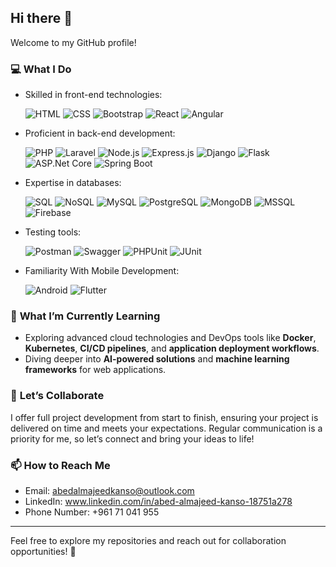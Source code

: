 ## Hi there 👋  

Welcome to my GitHub profile!  

### 💻 **What I Do**  
- Skilled in front-end technologies:
  
  ![HTML](https://img.shields.io/badge/HTML-E34F26?style=flat-square&logo=html5&logoColor=white) ![CSS](https://img.shields.io/badge/CSS-1572B6?style=flat-square&logo=css3&logoColor=white) ![Bootstrap](https://img.shields.io/badge/Bootstrap-563D7C?style=flat-square&logo=bootstrap&logoColor=white) ![React](https://img.shields.io/badge/React-61DAFB?style=flat-square&logo=react&logoColor=white) ![Angular](https://img.shields.io/badge/Angular-DD0031?style=flat-square&logo=angular&logoColor=white)  

- Proficient in back-end development:
  
  ![PHP](https://img.shields.io/badge/PHP-777BB4?style=flat-square&logo=php&logoColor=white) ![Laravel](https://img.shields.io/badge/Laravel-FF2D20?style=flat-square&logo=laravel&logoColor=white) ![Node.js](https://img.shields.io/badge/Node.js-339933?style=flat-square&logo=nodedotjs&logoColor=white) ![Express.js](https://img.shields.io/badge/Express.js-000000?style=flat-square&logo=express&logoColor=white) ![Django](https://img.shields.io/badge/Django-092E20?style=flat-square&logo=django&logoColor=white) ![Flask](https://img.shields.io/badge/Flask-000000?style=flat-square&logo=flask&logoColor=white) ![ASP.Net Core](https://img.shields.io/badge/ASP.Net_Core-512BD4?style=flat-square&logo=dotnet&logoColor=white) ![Spring Boot](https://img.shields.io/badge/Spring_Boot-6DB33F?style=flat-square&logo=springboot&logoColor=white)  

- Expertise in databases:
  
  ![SQL](https://img.shields.io/badge/SQL-003B57?style=flat-square&logo=microsoftsqlserver&logoColor=white) ![NoSQL](https://img.shields.io/badge/NoSQL-005571?style=flat-square&logo=nosql&logoColor=white) ![MySQL](https://img.shields.io/badge/MySQL-4479A1?style=flat-square&logo=mysql&logoColor=white) ![PostgreSQL](https://img.shields.io/badge/PostgreSQL-336791?style=flat-square&logo=postgresql&logoColor=white) ![MongoDB](https://img.shields.io/badge/MongoDB-47A248?style=flat-square&logo=mongodb&logoColor=white) ![MSSQL](https://img.shields.io/badge/MSSQL-CC2927?style=flat-square&logo=microsoftsqlserver&logoColor=white) ![Firebase](https://img.shields.io/badge/Firebase-FFCA28?style=flat-square&logo=firebase&logoColor=white)  

- Testing tools:
  
  ![Postman](https://img.shields.io/badge/Postman-FF6C37?style=flat-square&logo=postman&logoColor=white) ![Swagger](https://img.shields.io/badge/Swagger-85EA2D?style=flat-square&logo=swagger&logoColor=white)  ![PHPUnit](https://img.shields.io/badge/PHPUnit-777BB4?style=flat-square&logo=php&logoColor=white) ![JUnit](https://img.shields.io/badge/JUnit-25A162?style=flat-square&logo=junit5&logoColor=white)  

- Familiarity With Mobile Development:
  
  ![Android](https://img.shields.io/badge/Android-3DDC84?style=flat-square&logo=android&logoColor=white) ![Flutter](https://img.shields.io/badge/Flutter-02569B?style=flat-square&logo=flutter&logoColor=white)  


### 🌱 **What I’m Currently Learning**  
- Exploring advanced cloud technologies and DevOps tools like **Docker**, **Kubernetes**, **CI/CD pipelines**, and **application deployment workflows**.  
- Diving deeper into **AI-powered solutions** and **machine learning frameworks** for web applications.  

### 🤝 **Let’s Collaborate**  
I offer full project development from start to finish, ensuring your project is delivered on time and meets your expectations. 
Regular communication is a priority for me, so let’s connect and bring your ideas to life!  

### 📫 **How to Reach Me**  
- Email: abedalmajeedkanso@outlook.com
- LinkedIn: www.linkedin.com/in/abed-almajeed-kanso-18751a278
- Phone Number: +961 71 041 955

---
Feel free to explore my repositories and reach out for collaboration opportunities! 🚀  
